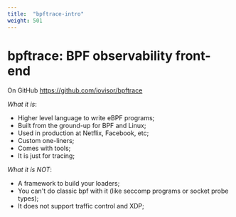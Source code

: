 ```yaml
---
title:  "bpftrace-intro"
weight: 501
---
```


# bpftrace: BPF observability front-end

On GitHub https://github.com/iovisor/bpftrace

*What it is*:

- Higher level language to write eBPF programs;
- Built from the ground-up for BPF and Linux;
- Used in production at Netflix, Facebook, etc;
- Custom one-liners;
- Comes with tools;
- It is just for tracing;

*What it is NOT*:

- A framework to build your loaders;
- You can't do classic bpf with it (like seccomp programs or socket probe types);
- It does not support traffic control and XDP;


